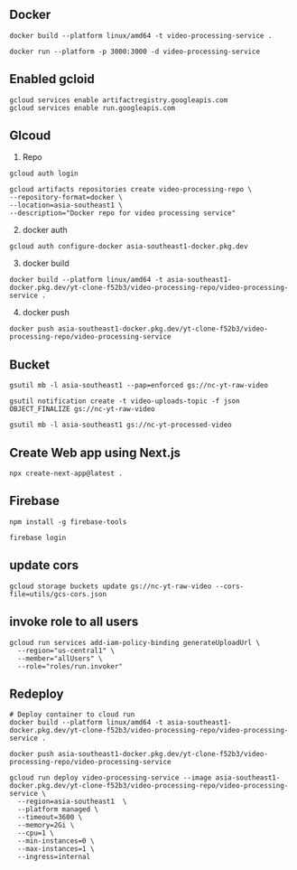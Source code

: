 ## Docker

```
docker build --platform linux/amd64 -t video-processing-service .

docker run --platform -p 3000:3000 -d video-processing-service

```


## Enabled gcloid

```
gcloud services enable artifactregistry.googleapis.com
gcloud services enable run.googleapis.com
```



## Glcoud
1. Repo

```
gcloud auth login

gcloud artifacts repositories create video-processing-repo \
--repository-format=docker \
--location=asia-southeast1 \
--description="Docker repo for video processing service"
```


2. docker auth

```
gcloud auth configure-docker asia-southeast1-docker.pkg.dev
```

3. docker build

```
docker build --platform linux/amd64 -t asia-southeast1-docker.pkg.dev/yt-clone-f52b3/video-processing-repo/video-processing-service .
```

4. docker push

```
docker push asia-southeast1-docker.pkg.dev/yt-clone-f52b3/video-processing-repo/video-processing-service 
```

## Bucket

```
gsutil mb -l asia-southeast1 --pap=enforced gs://nc-yt-raw-video

gsutil notification create -t video-uploads-topic -f json OBJECT_FINALIZE gs://nc-yt-raw-video

gsutil mb -l asia-southeast1 gs://nc-yt-processed-video
```


## Create Web app using Next.js


```
npx create-next-app@latest . 
```


## Firebase 


```
npm install -g firebase-tools 

firebase login
```


## update cors

```
gcloud storage buckets update gs://nc-yt-raw-video --cors-file=utils/gcs-cors.json

```

## invoke role to all users

```
gcloud run services add-iam-policy-binding generateUploadUrl \
  --region="us-central1" \
  --member="allUsers" \
  --role="roles/run.invoker"

```


## Redeploy

```
# Deploy container to cloud run
docker build --platform linux/amd64 -t asia-southeast1-docker.pkg.dev/yt-clone-f52b3/video-processing-repo/video-processing-service .

docker push asia-southeast1-docker.pkg.dev/yt-clone-f52b3/video-processing-repo/video-processing-service 

gcloud run deploy video-processing-service --image asia-southeast1-docker.pkg.dev/yt-clone-f52b3/video-processing-repo/video-processing-service \
  --region=asia-southeast1  \
  --platform managed \
  --timeout=3600 \
  --memory=2Gi \
  --cpu=1 \
  --min-instances=0 \
  --max-instances=1 \
  --ingress=internal

```